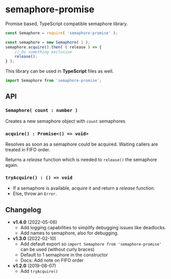 # semaphore-promise

Promise based, TypeScript compatible semaphore library.

```js
const Semaphore = require( 'semaphore-promise' );

const semaphore = new Semaphore( 1 );
semaphore.acquire().then( ( release ) => {
    // Do something exclusive
    release();
} );
```

This library can be used in **TypeScript** files as well.

```typescript
import Semaphore from 'semaphore-promise';
```


## API

### `Semaphore( count : number )`

Creates a new semaphore object with `count` semaphores
    
### `acquire() : Promise<() => void>`

Resolves as soon as a semaphore could be acquired. Waiting callers are treated in FIFO order.

Returns a *release* function which is needed to `release()` the semaphore again.
    
### `tryAcquire() : () => void`

* If a semaphore is available, acquire it and return a *release* function.
* Else, throw an `Error`.


## Changelog

* **v1.4.0** (2022-05-06)
  * Add logging capabilities to simplify debugging issues like deadlocks.
  * Add names to semaphore, also for debugging.
* **v1.3.0** (2022-02-10)
  * Add default export so `import Semaphore from 'semaphore-promise'` can be used (without curly braces)
  * Default to 1 semaphore in the constructor
  * Docs: Add note on FIFO order
* **v1.2.0** (2019-08-07)
  * Add `tryAcquire()`
